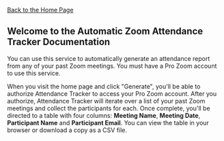 [Back to the Home Page](https://attendance-tracker.site)

## Welcome to the Automatic Zoom Attendance Tracker Documentation

You can use this service to automatically generate an attendance report from any of your past Zoom meetings. You must have a Pro Zoom account to use this service.

When you visit the home page and click "Generate", you'll be able to authorize Attendance Tracker to access your Pro Zoom account. After you authorize, Attendance Tracker will iterate over a list of your past Zoom meetings and collect the participants for each. Once complete, you'll be directed to a table with four columns: **Meeting Name**, **Meeting Date**, **Participant Name** and **Participant Email**. You can view the table in your browser or download a copy as a CSV file.